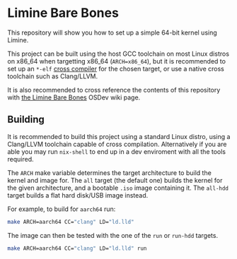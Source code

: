 # Limine Bare Bones

This repository will show you how to set up a simple 64-bit kernel using Limine.

This project can be built using the host GCC toolchain on most Linux distros on x86_64 when targetting x86_64 (`ARCH=x86_64`), but it is recommended to set up an `*-elf` [cross compiler](https://wiki.osdev.org/GCC_Cross-Compiler) for the chosen target, or use a native cross toolchain such as Clang/LLVM.

It is also recommended to cross reference the contents of this repository with [the Limine Bare Bones](https://wiki.osdev.org/Limine_Bare_Bones) OSDev wiki page.

## Building

It is recommended to build this project using a standard Linux distro, using a Clang/LLVM toolchain capable of cross compilation.
Alternatively if you are able you may run `nix-shell` to end up in a dev enviroment with all the tools required.

The `ARCH` make variable determines the target architecture to build the kernel and image for. The `all` target (the default one) builds the kernel for the given architecture, and a bootable `.iso` image containing it. The `all-hdd` target builds a flat hard disk/USB image instead.

For example, to build for `aarch64` run:
```sh
make ARCH=aarch64 CC="clang" LD="ld.lld"
```

The image can then be tested with the one of the `run` or `run-hdd` targets.
```sh
make ARCH=aarch64 CC="clang" LD="ld.lld" run
```
